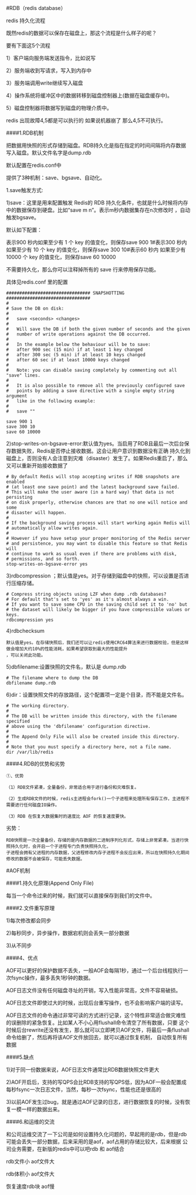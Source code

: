#RDB（redis database）

redis 持久化流程

既然redis的数据可以保存在磁盘上，那这个流程是什么样子的呢？

要有下面这5个流程

1）客户端向服务端发送指令，比如说写

2）服务端收到写请求，写入到内存中

3）服务端调用write继续写入磁盘

4）操作系统将缓冲区中的数据转移到磁盘控制器上(数据在磁盘缓存中)。

5）磁盘控制器将数据写到磁盘的物理介质中。

redis 出现故障4,5都是可以执行的 如果说机器崩了 那么4,5不可执行。

####1.RDB机制

把数据用快照的形式存储到磁盘。RDB持久化是指在指定的时间间隔将内存数据写入磁盘。默认文件名字是dump.rdb

默认配置在redis.conf中

提供了3种机制：save、bgsave、自动化。

1.save触发方式:

1)save：这里是用来配置触发 Redis的 RDB 持久化条件，也就是什么时候将内存中的数据保存到硬盘。比如“save m n”。表示m秒内数据集存在n次修改时
，自动触发bgsave。

默认如下配置：

表示900 秒内如果至少有 1 个 key 的值变化，则保存save 900 1#表示300 秒内如果至少有 10 个 key 的值变化，则保存save 300 10#表示60 秒内
如果至少有 10000 个 key 的值变化，则保存save 60 10000

不需要持久化，那么你可以注释掉所有的 save 行来停用保存功能。

具体见redis.conf 里的配置

```
################################ SNAPSHOTTING  ################################
#
# Save the DB on disk:
#
#   save <seconds> <changes>
#
#   Will save the DB if both the given number of seconds and the given
#   number of write operations against the DB occurred.
#
#   In the example below the behaviour will be to save:
#   after 900 sec (15 min) if at least 1 key changed
#   after 300 sec (5 min) if at least 10 keys changed
#   after 60 sec if at least 10000 keys changed
#
#   Note: you can disable saving completely by commenting out all "save" lines.
#
#   It is also possible to remove all the previously configured save
#   points by adding a save directive with a single empty string argument
#   like in the following example:
#
#   save ""

save 900 1
save 300 10
save 60 10000
```

2)stop-writes-on-bgsave-error:默认值为yes。当启用了RDB且最后一次后台保存数据失败，Redis是否停止接收数据。这会让用户意识到数据没有正确
持久化到磁盘上，否则没有人会注意到灾难（disaster）发生了。如果Redis重启了，那么又可以重新开始接收数据了

```
# By default Redis will stop accepting writes if RDB snapshots are enabled
# (at least one save point) and the latest background save failed.
# This will make the user aware (in a hard way) that data is not persisting
# on disk properly, otherwise chances are that no one will notice and some
# disaster will happen.
#
# If the background saving process will start working again Redis will
# automatically allow writes again.
#
# However if you have setup your proper monitoring of the Redis server
# and persistence, you may want to disable this feature so that Redis will
# continue to work as usual even if there are problems with disk,
# permissions, and so forth.
stop-writes-on-bgsave-error yes
```

3)rdbcompression ；默认值是yes。对于存储到磁盘中的快照，可以设置是否进行压缩存储。

```
# Compress string objects using LZF when dump .rdb databases?
# For default that's set to 'yes' as it's almost always a win.
# If you want to save some CPU in the saving child set it to 'no' but
# the dataset will likely be bigger if you have compressible values or keys.
rdbcompression yes
```

4)rdbchecksum

```
默认值是yes。在存储快照后，我们还可以让redis使用CRC64算法来进行数据校验，但是这样做会增加大约10%的性能消耗，如果希望获取到最大的性能提升
，可以关闭此功能。
```

5)dbfilename:设置快照的文件名，默认是 dump.rdb
```
# The filename where to dump the DB
dbfilename dump.rdb
```

6)dir：设置快照文件的存放路径，这个配置项一定是个目录，而不能是文件名。
```
# The working directory.
#
# The DB will be written inside this directory, with the filename specified
# above using the 'dbfilename' configuration directive.
#
# The Append Only File will also be created inside this directory.
#
# Note that you must specify a directory here, not a file name.
dir /var/lib/redis
```

####4.RDB的优势和劣势

```
①、优势

（1）RDB文件紧凑，全量备份，非常适合用于进行备份和灾难恢复。

（2）生成RDB文件的时候，redis主进程会fork()一个子进程来处理所有保存工作，主进程不需要进行任何磁盘IO操作。

（3）RDB 在恢复大数据集时的速度比 AOF 的恢复速度要快。
```

劣势：

```
RDB快照是一次全量备份，存储的是内存数据的二进制序列化形式，存储上非常紧凑。当进行快照持久化时，会开启一个子进程专门负责快照持久化，
子进程会拥有父进程的内存数据，父进程修改内存子进程不会反应出来，所以在快照持久化期间修改的数据不会被保存，可能丢失数据。

```

#AOF机制

####1.持久化原理(Append Only File)

每当一个命令过来的时候，我们就可以直接保存到我们的文件中。

####2.文件重写原理

1)每次修改都会同步

2)每秒同步，异步操作，数据宕机则会丢失一部分数据

3)从不同步

####4、优点

AOF可以更好的保护数据不丢失，一般AOF会每隔1秒，通过一个后台线程执行一次fsync操作，最多丢失1秒钟的数据。

AOF日志文件没有任何磁盘寻址的开销，写入性能非常高，文件不容易破损。

AOF日志文件即使过大的时候，出现后台重写操作，也不会影响客户端的读写。

AOF日志文件的命令通过非常可读的方式进行记录，这个特性非常适合做灾难性的误删除的紧急恢复。比如某人不小心用flushall命令清空了所有数据，只要
这个时候后台rewrite还没有发生，那么就可以立即拷贝AOF文件，将最后一条flushall命令给删了，然后再将该AOF文件放回去，就可以通过恢复机制，
自动恢复所有数据

####5.缺点

1)对于同一份数据来说，AOF日志文件通常比RDB数据快照文件更大

2)AOF开启后，支持的写QPS会比RDB支持的写QPS低，因为AOF一般会配置成每秒fsync一次日志文件，当然，每秒一次fsync，性能也还是很高的

3)以前AOF发生过bug，就是通过AOF记录的日志，进行数据恢复的时候，没有恢复一模一样的数据出来。

####6.和运维的交流

和公司运维交流了一下公司是如何设置持久化问题的，早起用的是rdb，但是rdb可能会丢失一部分数据，后来采用的是aof，aof占用的存储比较大，后来根据
公司业务需要，在新版的redis中可以吧rdb 和 aof结合

rdb文件小 aof文件大

rdb体积小 aof文件大

恢复速度rdb块 aof慢

